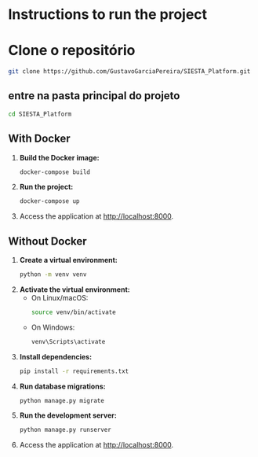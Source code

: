 # Instructions to run the project


# Clone o repositório
 ```bash
git clone https://github.com/GustavoGarciaPereira/SIESTA_Platform.git
 ```
## entre na pasta principal do projeto
```bash
cd SIESTA_Platform
```

## With Docker

1.  **Build the Docker image:**
    ```bash
    docker-compose build
    ```
2.  **Run the project:**
    ```bash
    docker-compose up
    ```
3.  Access the application at [http://localhost:8000](http://localhost:8000).

## Without Docker

1.  **Create a virtual environment:**
    ```bash
    python -m venv venv
    ```
2.  **Activate the virtual environment:**
    -   On Linux/macOS:
        ```bash
        source venv/bin/activate
        ```
    -   On Windows:
        ```bash
        venv\Scripts\activate
        ```
3.  **Install dependencies:**
    ```bash
    pip install -r requirements.txt
    ```
4.  **Run database migrations:**
    ```bash
    python manage.py migrate
    ```
5.  **Run the development server:**
    ```bash
    python manage.py runserver
    ```
6.  Access the application at [http://localhost:8000](http://localhost:8000).
